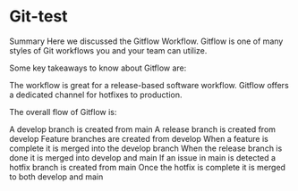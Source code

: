 # Git-test

Summary
Here we discussed the Gitflow Workflow. Gitflow is one of many styles of Git workflows you and your team can utilize.

Some key takeaways to know about Gitflow are:

The workflow is great for a release-based software workflow.
Gitflow offers a dedicated channel for hotfixes to production.
 
The overall flow of Gitflow is:

A develop branch is created from main
A release branch is created from develop
Feature branches are created from develop
When a feature is complete it is merged into the develop branch
When the release branch is done it is merged into develop and main
If an issue in main is detected a hotfix branch is created from main
Once the hotfix is complete it is merged to both develop and main
